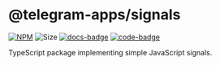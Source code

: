 # @telegram-apps/signals

[code-badge]: https://img.shields.io/badge/source-black?logo=github

[docs-badge]: https://img.shields.io/badge/documentation-blue?logo=gitbook&logoColor=white

[link]: https://github.com/Telegram-Mini-Apps/telegram-apps/tree/master/packages/signals

[docs-link]: https://docs.telegram-mini-apps.com/packages/telegram-apps-signals

[npm-link]: https://npmjs.com/package/@telegram-apps/signals

[npm-badge]: https://img.shields.io/npm/v/@telegram-apps/signals?logo=npm

[size-badge]: https://img.shields.io/bundlephobia/minzip/@telegram-apps/signals

[![NPM][npm-badge]][npm-link]
![Size][size-badge]
[![docs-badge]][docs-link]
[![code-badge]][link]

TypeScript package implementing simple JavaScript signals.